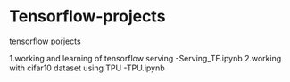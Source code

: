 # Tensorflow-projects
tensorflow porjects

1.working and learning of tensorflow serving -Serving_TF.ipynb
2.working with cifar10 dataset using TPU -TPU.ipynb
